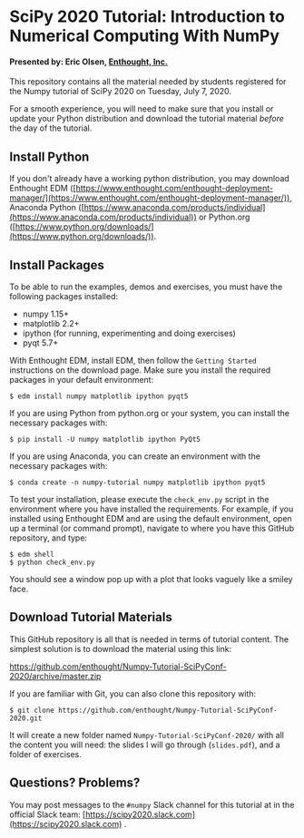 # SciPy 2020 Tutorial: Introduction to Numerical Computing With NumPy

#### Presented by: Eric Olsen, [Enthought, Inc.](https://www.enthought.com)

This repository contains all the material needed by students registered for the Numpy tutorial of SciPy 2020 on Tuesday, July 7, 2020.

For a smooth experience, you will need to make sure that you install or update your Python distribution and download the tutorial material _before_ the day of the tutorial.

## Install Python

If you don't already have a working python distribution, you may download Enthought EDM ([https://www.enthought.com/enthought-deployment-manager/](https://www.enthought.com/enthought-deployment-manager/)), Anaconda Python ([https://www.anaconda.com/products/individual](https://www.anaconda.com/products/individual)) or Python.org ([https://www.python.org/downloads/](https://www.python.org/downloads/)).


## Install Packages

To be able to run the examples, demos and exercises, you must have the following packages installed:

- numpy 1.15+
- matplotlib 2.2+
- ipython (for running, experimenting and doing exercises)
- pyqt 5.7+

With Enthought EDM, install EDM, then follow the `Getting Started` instructions on the download page.  Make sure you install the required packages in your default environment:

```
$ edm install numpy matplotlib ipython pyqt5
```

If you are using Python from python.org or your system, you can install the necessary packages with:

```
$ pip install -U numpy matplotlib ipython PyQt5
```

If you are using Anaconda, you can create an environment with the necessary packages with:

```
$ conda create -n numpy-tutorial numpy matplotlib ipython pyqt5
```

To test your installation, please execute the `check_env.py` script in the environment where you have installed the requirements.  For example, if you installed using Enthought EDM and are using the default environment, open up a terminal (or command prompt), navigate to where you have this GitHub repository, and type:

```
$ edm shell
$ python check_env.py
```

You should see a window pop up with a plot that looks vaguely like a smiley face.

## Download Tutorial Materials

This GitHub repository is all that is needed in terms of tutorial content. The simplest solution is to download the material using this link:

https://github.com/enthought/Numpy-Tutorial-SciPyConf-2020/archive/master.zip

If you are familiar with Git, you can also clone this repository with:

```
$ git clone https://github.com/enthought/Numpy-Tutorial-SciPyConf-2020.git
```

It will create a new folder named `Numpy-Tutorial-SciPyConf-2020/` with all the content you will need: the slides I will go through (`slides.pdf`), and a folder of exercises.


## Questions? Problems?

You may post messages to the `#numpy` Slack channel for this tutorial at in the official Slack team: [https://scipy2020.slack.com](https://scipy2020.slack.com) .
